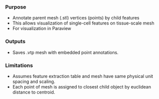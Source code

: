 ### Purpose
- Annotate parent mesh (.stl) vertices (points) by child features
- This allows visualization of single-cell features on tissue-scale mesh
- For visualization in Paraview

### Outputs
- Saves .vtp mesh with embedded point annotations.

### Limitations
- Assumes feature extraction table and mesh have same physical unit spacing and scaling.
- Each point of mesh is assigned to closest child object by euclidean distance to centroid.
